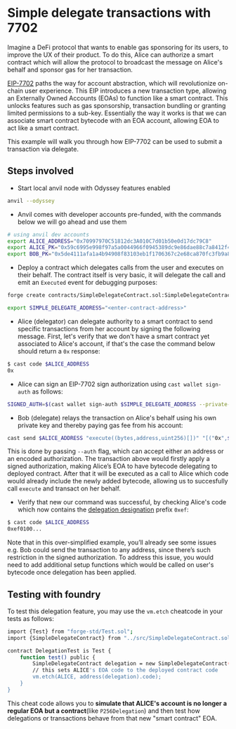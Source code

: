 # Simple delegate transactions with 7702

Imagine a DeFi protocol that wants to enable gas sponsoring for its users, to improve the UX of their product. To do this, Alice can authorize a smart contract which will allow the protocol to broadcast the message on Alice's behalf and sponsor gas for her transaction.

[EIP-7702](https://eips.ethereum.org/EIPS/eip-7702) paths the way for account abstraction, which will revolutionize on-chain user experience. This EIP introduces a new transaction type, allowing an Externally Owned Accounts (EOAs) to function like a smart contract. This unlocks features such as gas sponsorship, transaction bundling or granting limited permissions to a sub-key. Essentially the way it works is that we can associate smart contract bytecode with an EOA account, allowing EOA to act like a smart contract.

This example will walk you through how EIP-7702 can be used to submit a transaction via delegate. 

## Steps involved

- Start local anvil node with Odyssey features enabled

```bash
anvil --odyssey
```

- Anvil comes with developer accounts pre-funded, with the commands below we will go ahead and use them

```bash
# using anvil dev accounts 
export ALICE_ADDRESS="0x70997970C51812dc3A010C7d01b50e0d17dc79C8"
export ALICE_PK="0x59c6995e998f97a5a0044966f0945389dc9e86dae88c7a8412f4603b6b78690d"
export BOB_PK="0x5de4111afa1a4b94908f83103eb1f1706367c2e68ca870fc3fb9a804cdab365a"
```

- Deploy a contract which delegates calls from the user and executes on their behalf. The contract itself is very basic, it will delegate the call and emit an `Executed` event for debugging purposes:

```bash
forge create contracts/SimpleDelegateContract.sol:SimpleDelegateContract --private-key $BOB_PK

export SIMPLE_DELEGATE_ADDRESS="<enter-contract-address>"
```

- Alice (delegator) can delegate authority to a smart contract to send specific transactions from her account by signing the following message. First, let's verify that we don't have a smart contract yet associated to Alice's account, if that's the case the command below should return a `0x` response: 

```bash
$ cast code $ALICE_ADDRESS
0x
```

- Alice can sign an EIP-7702 sign authorization using `cast wallet sign-auth` as follows:

```bash
SIGNED_AUTH=$(cast wallet sign-auth $SIMPLE_DELEGATE_ADDRESS --private-key $ALICE_PK)
```

- Bob (delegate) relays the transaction on Alice's behalf using his own private key and thereby paying gas fee from his account:

```bash
cast send $ALICE_ADDRESS "execute((bytes,address,uint256)[])" "[("0x",$(cast az),0)]" --private-key $BOB_PK --auth $SIGNED_AUTH
```

This is done by passing `--auth` flag, which can accept either an address or an encoded authorization. The transaction above would firstly apply a signed authorization, making Alice’s EOA to have bytecode delegating to deployed contract. After that it will be executed as a call to Alice which code would already include the newly added bytecode, allowing us to succesfully call `execute` and transact on her behalf.

- Verify that new our command was successful, by checking Alice's code which now contains the [delegation designation](https://github.com/ethereum/EIPs/blob/master/EIPS/eip-7702.md#delegation-designation) prefix `0xef`:

```bash
$ cast code $ALICE_ADDRESS
0xef0100...
```

Note that in this over-simplified example, you’ll already see some issues e.g. Bob could send the transaction to any address, since there’s such restriction in the signed authorization. To address this issue, you would need to add additional setup functions which would be called on user's bytecode once delegation has been applied.

## Testing with foundry

To test this delegation feature, you may use the `vm.etch` cheatcode in your tests as follows: 

```bash
import {Test} from "forge-std/Test.sol";
import {SimpleDelegateContract} from "../src/SimpleDelegateContract.sol";

contract DelegationTest is Test {
    function test() public {
        SimpleDelegateContract delegation = new SimpleDelegateContract();
        // this sets ALICE's EOA code to the deployed contract code
        vm.etch(ALICE, address(delegation).code);
    }
}
```

This cheat code allows you to **simulate that ALICE's account is no longer a regular EOA but a contract**(like `P256Delegation`) and then test how delegations or transactions behave from that new "smart contract" EOA.